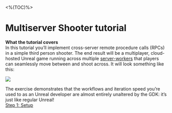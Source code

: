 <%(TOC)%>

# Multiserver Shooter tutorial

**What the tutorial covers**<br/>
In this tutorial you’ll implement cross-server remote procedure calls (RPCs) in a simple third person shooter. The end result will be a multiplayer, cloud-hosted Unreal game running across multiple [server-workers]({{urlRoot}}/content/glossary#inspector) that players can seamlessly move between and shoot across. It will look something like this:

![]({{assetRoot}}assets/tutorial/cross-server.gif)

The exercise demonstrates that the workflows and iteration speed you’re used to as an Unreal developer are almost entirely unaltered by the GDK: it’s just like regular Unreal!
<br/>
[Step 1: Setup]({{urlRoot}}/content/tutorials/multiserver-shooter/tutorial-multiserver-setup)

